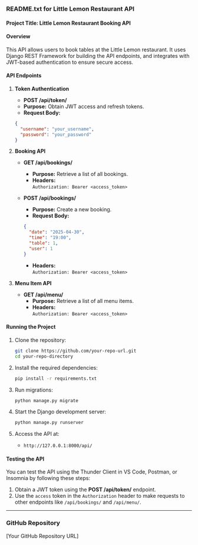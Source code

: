 
### README.txt for Little Lemon Restaurant API

#### Project Title: Little Lemon Restaurant Booking API

#### Overview
This API allows users to book tables at the Little Lemon restaurant. It uses Django REST Framework for building the API endpoints, and integrates with JWT-based authentication to ensure secure access.

#### API Endpoints

1. **Token Authentication**  
   - **POST /api/token/**  
   - **Purpose:** Obtain JWT access and refresh tokens.
   - **Request Body:**
   ```json
   {
     "username": "your_username",
     "password": "your_password"
   }
   ```

2. **Booking API**  
   - **GET /api/bookings/**  
     - **Purpose:** Retrieve a list of all bookings.
     - **Headers:**  
       `Authorization: Bearer <access_token>`
   
   - **POST /api/bookings/**  
     - **Purpose:** Create a new booking.
     - **Request Body:**
     ```json
     {
       "date": "2025-04-30", 
       "time": "19:00", 
       "table": 1, 
       "user": 1
     }
     ```
     - **Headers:**  
       `Authorization: Bearer <access_token>`

3. **Menu Item API**  
   - **GET /api/menu/**  
     - **Purpose:** Retrieve a list of all menu items.
     - **Headers:**  
       `Authorization: Bearer <access_token>`

#### Running the Project
1. Clone the repository:
   ```bash
   git clone https://github.com/your-repo-url.git
   cd your-repo-directory
   ```

2. Install the required dependencies:
   ```bash
   pip install -r requirements.txt
   ```

3. Run migrations:
   ```bash
   python manage.py migrate
   ```

4. Start the Django development server:
   ```bash
   python manage.py runserver
   ```

5. Access the API at:
   - `http://127.0.0.1:8000/api/`

#### Testing the API
You can test the API using the Thunder Client in VS Code, Postman, or Insomnia by following these steps:

1. Obtain a JWT token using the **POST /api/token/** endpoint.
2. Use the `access` token in the `Authorization` header to make requests to other endpoints like `/api/bookings/` and `/api/menu/`.

---

### GitHub Repository
[Your GitHub Repository URL]

